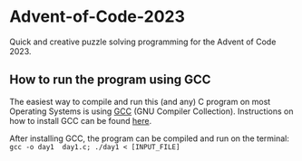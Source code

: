# Advent-of-Code-2023
Quick and creative puzzle solving programming for the Advent of Code 2023.

## How to run the program using GCC
The easiest way to compile and run this (and any) C program on most Operating Systems is using [GCC](https://gcc.gnu.org) (GNU Compiler Collection). Instructions on how to install GCC can be found [here](https://gcc.gnu.org/install/index.html).

After installing GCC, the program can be compiled and run on the terminal: `gcc -o day1  day1.c; ./day1 < [INPUT_FILE]`
